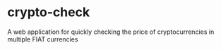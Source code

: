 # crypto-check
A web application for quickly checking the price of cryptocurrencies in multiple FIAT currencies
